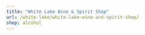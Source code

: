 ```yaml
---
title: "White Lake Wine & Spirit Shop"
url: /white-lake/white-lake-wine-and-spirit-shop/
shop: alcohol
---
```

